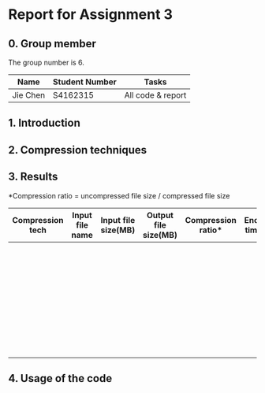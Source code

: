 
# Report for Assignment 3

## 0. Group member

The group number is 6.

| **Name** | **Student  Number** | **Tasks**         |
| -------- | ------------------- | ----------------- |
| Jie Chen | S4162315            | All code & report |

## 1. Introduction



## 2. Compression techniques





## 3. Results



*Compression ratio = uncompressed file size / compressed file size

| Compression tech | Input file name | Input file size(MB) | Output file size(MB) | Compression ratio* | Encode  time(s) | Decode time(s) |
| ---------------- | --------------- | ------------------- | -------------------- | ------------------ | --------------- | -------------- |
|                  |                 |                     |                      |                    |                 |                |
|                  |                 |                     |                      |                    |                 |                |
|                  |                 |                     |                      |                    |                 |                |
|                  |                 |                     |                      |                    |                 |                |
|                  |                 |                     |                      |                    |                 |                |
|                  |                 |                     |                      |                    |                 |                |
|                  |                 |                     |                      |                    |                 |                |
|                  |                 |                     |                      |                    |                 |                |
|                  |                 |                     |                      |                    |                 |                |
|                  |                 |                     |                      |                    |                 |                |
|                  |                 |                     |                      |                    |                 |                |
|                  |                 |                     |                      |                    |                 |                |
|                  |                 |                     |                      |                    |                 |                |
|                  |                 |                     |                      |                    |                 |                |
|                  |                 |                     |                      |                    |                 |                |
|                  |                 |                     |                      |                    |                 |                |
|                  |                 |                     |                      |                    |                 |                |
|                  |                 |                     |                      |                    |                 |                |
|                  |                 |                     |                      |                    |                 |                |
|                  |                 |                     |                      |                    |                 |                |
|                  |                 |                     |                      |                    |                 |                |
|                  |                 |                     |                      |                    |                 |                |
|                  |                 |                     |                      |                    |                 |                |
|                  |                 |                     |                      |                    |                 |                |
|                  |                 |                     |                      |                    |                 |                |
|                  |                 |                     |                      |                    |                 |                |
|                  |                 |                     |                      |                    |                 |                |
|                  |                 |                     |                      |                    |                 |                |
|                  |                 |                     |                      |                    |                 |                |
|                  |                 |                     |                      |                    |                 |                |
|                  |                 |                     |                      |                    |                 |                |
|                  |                 |                     |                      |                    |                 |                |
|                  |                 |                     |                      |                    |                 |                |
|                  |                 |                     |                      |                    |                 |                |
|                  |                 |                     |                      |                    |                 |                |
|                  |                 |                     |                      |                    |                 |                |
|                  |                 |                     |                      |                    |                 |                |
|                  |                 |                     |                      |                    |                 |                |
|                  |                 |                     |                      |                    |                 |                |



## 4. Usage of the code



